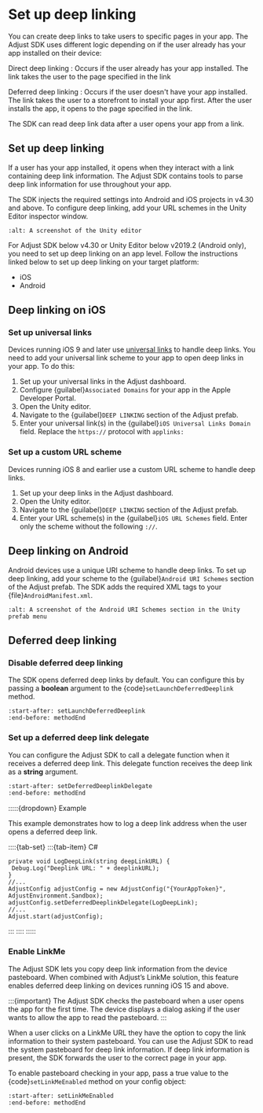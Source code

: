 # Set up deep linking

You can create deep links to take users to specific pages in your app. The Adjust SDK uses different logic depending on if the user already has your app installed on their device:

Direct deep linking
   : Occurs if the user already has your app installed. The link takes the user to the page specified in the link

Deferred deep linking
   : Occurs if the user doesn't have your app installed. The link takes the user to a storefront to install your app first. After the user installs the app, it opens to the page specified in the link.

The SDK can read deep link data after a user opens your app from a link.

## Set up deep linking

If a user has your app installed, it opens when they interact with a link containing deep link information. The Adjust SDK contains tools to parse deep link information for use throughout your app.

The SDK injects the required settings into Android and iOS projects in v4.30 and above. To configure deep linking, add your URL schemes in the Unity Editor inspector window.

```{image} https://images.ctfassets.net/5s247im0esyq/4zj31Hg4AXE8WDKKqbz5xM/1535bc4d75e1b4ad826c002c7e9fe61a/ios_deeplinks.png
:alt: A screenshot of the Unity editor
```

For Adjust SDK below v4.30 or Unity Editor below v2019.2 (Android only), you need to set up deep linking on an app level. Follow the instructions linked below to set up deep linking on your target platform:

- iOS
- Android

## Deep linking on iOS

### Set up universal links

Devices running iOS 9 and later use [universal links](https://developer.apple.com/library/ios/documentation/General/Conceptual/AppSearch/UniversalLinks.html) to handle deep links. You need to add your universal link scheme to your app to open deep links in your app. To do this:

1. Set up your universal links in the Adjust dashboard.
2. Configure {guilabel}`Associated Domains` for your app in the Apple Developer Portal.
3. Open the Unity editor.
4. Navigate to the {guilabel}`DEEP LINKING` section of the Adjust prefab.
5. Enter your universal link(s) in the {guilabel}`iOS Universal Links Domain` field. Replace the `https://` protocol with `applinks:`

### Set up a custom URL scheme

Devices running iOS 8 and earlier use a custom URL scheme to handle deep links. 

1. Set up your deep links in the Adjust dashboard.
2. Open the Unity editor.
3. Navigate to the {guilabel}`DEEP LINKING` section of the Adjust prefab.
4. Enter your URL scheme(s) in the {guilabel}`iOS URL Schemes` field. Enter only the scheme without the following `://`.

## Deep linking on Android

Android devices use a unique URI scheme to handle deep links. To set up deep linking, add your scheme to the {guilabel}`Android URI Schemes` section of the Adjust prefab. The SDK adds the required XML tags to your {file}`AndroidManifest.xml`.

```{image} https://images.ctfassets.net/5s247im0esyq/3NYo4ctARqUSwJJz7wyOjI/276b2699ef82fc0ab72989a5aaa2b347/android_uri_schemes.png
:alt: A screenshot of the Android URI Schemes section in the Unity prefab menu
```

## Deferred deep linking

### Disable deferred deep linking

The SDK opens deferred deep links by default. You can configure this by passing a **boolean** argument to the {code}`setLaunchDeferredDeeplink` method.

```{include} /unity/fragments/AdjustConfig.md
:start-after: setLaunchDeferredDeeplink
:end-before: methodEnd
```

### Set up a deferred deep link delegate

You can configure the Adjust SDK to call a delegate function when it receives a deferred deep link. This delegate function receives the deep link as a **string** argument.

```{include}/unity/fragments/AdjustConfig.md
:start-after: setDeferredDeeplinkDelegate
:end-before: methodEnd
```

:::::{dropdown} Example

This example demonstrates how to log a deep link address when the user opens a deferred deep link.

::::{tab-set}
:::{tab-item} C#
```{code-block} cs
private void LogDeepLink(string deepLinkURL) {
 Debug.Log("Deeplink URL: " + deeplinkURL);
}
//...
AdjustConfig adjustConfig = new AdjustConfig("{YourAppToken}", AdjustEnvironment.Sandbox);
adjustConfig.setDeferredDeeplinkDelegate(LogDeepLink);
//...
Adjust.start(adjustConfig);
```
:::
::::
:::::

### Enable LinkMe

The Adjust SDK lets you copy deep link information from the device pasteboard. When combined with Adjust’s LinkMe solution, this feature enables deferred deep linking on devices running iOS 15 and above.

:::{important}
The Adjust SDK checks the pasteboard when a user opens the app for the first time. The device displays a dialog asking if the user wants to allow the app to read the pasteboard.
:::

When a user clicks on a LinkMe URL they have the option to copy the link information to their system pasteboard. You can use the Adjust SDK to read the system pasteboard for deep link information. If deep link information is present, the SDK forwards the user to the correct page in your app.

To enable pasteboard checking in your app, pass a true value to the {code}`setLinkMeEnabled` method on your config object:

```{include} /unity/fragments/AdjustConfig.md
:start-after: setLinkMeEnabled
:end-before: methodEnd
```
